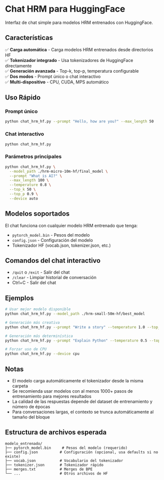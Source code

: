 # Chat HRM para HuggingFace

Interfaz de chat simple para modelos HRM entrenados con HuggingFace.

## Características

✅ **Carga automática** - Carga modelos HRM entrenados desde directorios HF  
✅ **Tokenizador integrado** - Usa tokenizadores de HuggingFace directamente  
✅ **Generación avanzada** - Top-k, top-p, temperatura configurable  
✅ **Dos modos** - Prompt único o chat interactivo  
✅ **Multi-dispositivo** - CPU, CUDA, MPS automático  

## Uso Rápido

### Prompt único
```bash
python chat_hrm_hf.py --prompt "Hello, how are you?" --max_length 50
```

### Chat interactivo
```bash
python chat_hrm_hf.py
```

### Parámetros principales
```bash
python chat_hrm_hf.py \
  --model_path ./hrm-micro-10m-hf/final_model \
  --prompt "What is AI?" \
  --max_length 100 \
  --temperature 0.8 \
  --top_k 50 \
  --top_p 0.9 \
  --device auto
```

## Modelos soportados

El chat funciona con cualquier modelo HRM entrenado que tenga:
- `pytorch_model.bin` - Pesos del modelo
- `config.json` - Configuración del modelo  
- Tokenizador HF (vocab.json, tokenizer.json, etc.)

## Comandos del chat interactivo

- `/quit` o `/exit` - Salir del chat
- `/clear` - Limpiar historial de conversación
- Ctrl+C - Salir del chat

## Ejemplos

```bash
# Usar mejor modelo disponible
python chat_hrm_hf.py --model_path ./hrm-small-50m-hf/best_model

# Generación más creativa
python chat_hrm_hf.py --prompt "Write a story" --temperature 1.0 --top_p 0.8

# Generación más determinística  
python chat_hrm_hf.py --prompt "Explain Python" --temperature 0.5 --top_k 20

# Forzar uso de CPU
python chat_hrm_hf.py --device cpu
```

## Notas

- El modelo carga automáticamente el tokenizador desde la misma carpeta
- Se recomienda usar modelos con al menos 1000+ pasos de entrenamiento para mejores resultados
- La calidad de las respuestas depende del dataset de entrenamiento y número de épocas
- Para conversaciones largas, el contexto se trunca automáticamente al tamaño del bloque

## Estructura de archivos esperada

```
modelo_entrenado/
├── pytorch_model.bin     # Pesos del modelo (requerido)
├── config.json          # Configuración (opcional, usa defaults si no existe)
├── vocab.json           # Vocabulario del tokenizador
├── tokenizer.json       # Tokenizador rápido
├── merges.txt           # Merges de BPE
└── ...                  # Otros archivos de HF
```